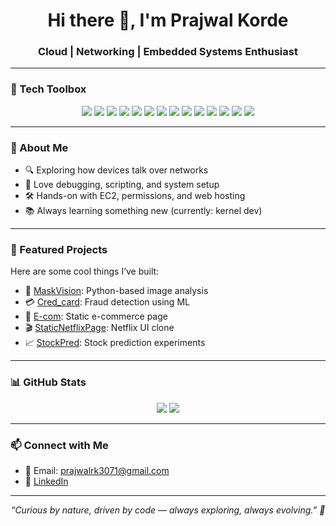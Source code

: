 <h1 align="center">Hi there 👋, I'm Prajwal Korde</h1>
<h3 align="center">Cloud | Networking | Embedded Systems Enthusiast</h3>

---

### 🧰 Tech Toolbox
<p align="center">

  <!-- Programming Languages -->
  <img src="https://img.shields.io/badge/Python-3776AB?style=for-the-badge&logo=python&logoColor=white"/>
  <img src="https://img.shields.io/badge/C++-00599C?style=for-the-badge&logo=cplusplus&logoColor=white"/>
  <img src="https://img.shields.io/badge/JavaScript-F7DF1E?style=for-the-badge&logo=javascript&logoColor=black"/>

  <!-- Markup & Styling -->
  <img src="https://img.shields.io/badge/HTML5-E34F26?style=for-the-badge&logo=html5&logoColor=white"/>
  <img src="https://img.shields.io/badge/CSS3-1572B6?style=for-the-badge&logo=css3&logoColor=white"/>
  <img src="https://img.shields.io/badge/Tailwind_CSS-38B2AC?style=for-the-badge&logo=tailwind-css&logoColor=white"/>

  <!-- Machine Learning & Data -->
  <img src="https://img.shields.io/badge/NumPy-013243?style=for-the-badge&logo=numpy&logoColor=white"/>
  <img src="https://img.shields.io/badge/Pandas-150458?style=for-the-badge&logo=pandas&logoColor=white"/>
  <img src="https://img.shields.io/badge/Scikit--Learn-F7931E?style=for-the-badge&logo=scikit-learn&logoColor=white"/>
  <img src="https://img.shields.io/badge/Matplotlib-11557C?style=for-the-badge&logo=matplotlib&logoColor=white"/>

  <!-- Platforms & Tools -->
  <img src="https://img.shields.io/badge/AWS-232F3E?style=for-the-badge&logo=amazonaws&logoColor=white"/>
  <img src="https://img.shields.io/badge/Linux-FCC624?style=for-the-badge&logo=linux&logoColor=black"/>
  <img src="https://img.shields.io/badge/GitHub-181717?style=for-the-badge&logo=github&logoColor=white"/>
  <img src="https://img.shields.io/badge/VS%20Code-007ACC?style=for-the-badge&logo=visual-studio-code&logoColor=white"/>

</p>


---

### 🚀 About Me
- 🔍 Exploring how devices talk over networks  
- 🧪 Love debugging, scripting, and system setup  
- 🛠️ Hands-on with EC2, permissions, and web hosting  
- 📚 Always learning something new (currently: kernel dev)

---

### 📌 Featured Projects
Here are some cool things I’ve built:

- 🧠 [MaskVision](https://github.com/prajwalkorde/MaskVision): Python-based image analysis  
- 💳 [Cred_card](https://github.com/prajwalkorde/Cred_card): Fraud detection using ML  
- 🛒 [E-com](https://github.com/prajwalkorde/E-com): Static e-commerce page  
- 🎬 [StaticNetflixPage](https://github.com/prajwalkorde/StaticNetflixPage): Netflix UI clone  
- 📈 [StockPred](https://github.com/prajwalkorde/StockPred): Stock prediction experiments

---

### 📊 GitHub Stats
<p align="center">
  <img src="https://github-readme-stats.vercel.app/api?username=prajwalkorde&show_icons=true&theme=tokyonight" />
  <img src="https://github-readme-streak-stats.herokuapp.com/?user=prajwalkorde&theme=tokyonight" />
</p>

---

### 📫 Connect with Me
- 📧 Email: prajwalrk3071@gmail.com  
- 🔗 [LinkedIn](https://www.linkedin.com/in/prajwal-korde-67974420b)

---

<p align="center">
  <em>“Curious by nature, driven by code — always exploring, always evolving.” 🚀</em>
</p>

